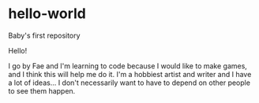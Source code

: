 # hello-world
Baby's first repository

Hello!

I go by Fae and I'm learning to code because I would like to make games, and I think this will help me do it.
I'm a hobbiest artist and writer and I have a lot of ideas... I don't necessarily want to have to depend on other people to see them happen.
